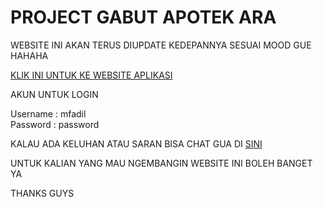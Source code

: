 <h1>PROJECT GABUT APOTEK ARA</h1>

WEBSITE INI AKAN TERUS DIUPDATE KEDEPANNYA SESUAI MOOD GUE HAHAHA

<a href="http://apotekara.herokuapp.com/">KLIK INI UNTUK KE WEBSITE APLIKASI </a>

AKUN UNTUK LOGIN

Username : mfadil <br>
Password : password

KALAU ADA KELUHAN ATAU SARAN BISA CHAT GUA DI <a href="https://wa.me/6289627821571?text=Assalamualaikum kak">SINI</a>

UNTUK KALIAN YANG MAU NGEMBANGIN WEBSITE INI BOLEH BANGET YA

THANKS GUYS
